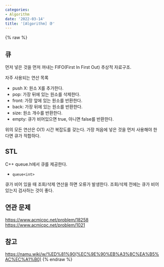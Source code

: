 ```yaml
---
categories:
- Algorithm
date: '2022-03-14'
title: '[Algorithm] 큐'
---
```


{% raw %}
##  큐
먼저 넣은 것을 먼저 꺼내는 FIFO(First In First Out) 추상적 자료구조.

자주 사용되는 연산 목록
- push X: 원소 X를 추가한다.
- pop: 가장 뒤에 있는 원소를 삭제한다.
- front: 가장 앞에 있는 원소를 반환한다.
- back: 가장 뒤에 있는 원소를 반환한다.
- size: 원소 개수를 반환한다.
- empty: 큐가 비어있으면 true, 아니면 false를 반환한다.

위의 모든 연산은 O(1) 시간 복잡도를 갖는다. 가장 처음에 넣은 것을 먼저 사용해야 한다면 큐가 적합하다.

## STL
C++ queue.h에서 큐를 제공한다.
- `queue<int>`

큐가 비어 있을 때 조회/삭제 연산을 하면 오류가 발생한다. 조회/삭제 전에는 큐가 비어 있는지 검사하는 것이 좋다.

## 연관 문제
https://www.acmicpc.net/problem/18258
https://www.acmicpc.net/problem/1021

## 참고
https://namu.wiki/w/%ED%81%90(%EC%9E%90%EB%A3%8C%EA%B5%AC%EC%A1%B0)
{% endraw %}
